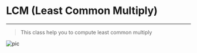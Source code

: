 # LCM (Least Common Multiply)
___
> This class help you to compute least common multiply

![pic](https://images2.imgbox.com/38/1f/LPG1p1By_o.png)
